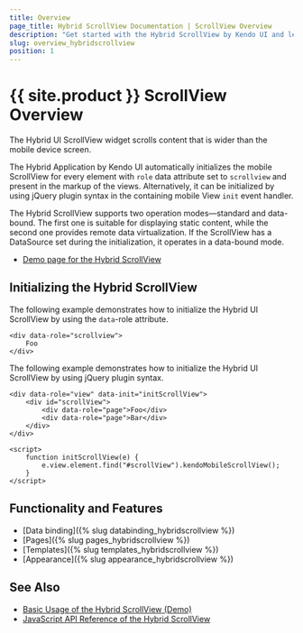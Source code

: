 ```yaml
---
title: Overview
page_title: Hybrid ScrollView Documentation | ScrollView Overview
description: "Get started with the Hybrid ScrollView by Kendo UI and learn how to create, initialize, and enable the widget."
slug: overview_hybridscrollview
position: 1
---
```


# {{ site.product }} ScrollView Overview

The Hybrid UI ScrollView widget scrolls content that is wider than the mobile device screen.

The Hybrid Application by Kendo UI automatically initializes the mobile ScrollView for every element with `role` data attribute set to `scrollview` and present in the markup of the views. Alternatively, it can be initialized by using jQuery plugin syntax in the containing mobile View `init` event handler.

The Hybrid ScrollView supports two operation modes&mdash;standard and data-bound. The first one is suitable for displaying static content, while the second one provides remote data virtualization. If the ScrollView has a DataSource set during the initialization, it operates in a data-bound mode.

* [Demo page for the Hybrid ScrollView](https://demos.telerik.com/kendo-ui/m/index#scrollview/mobile)

## Initializing the Hybrid ScrollView

The following example demonstrates how to initialize the Hybrid UI ScrollView by using the `data`-role attribute.

    <div data-role="scrollview">
        Foo
    </div>

The following example demonstrates how to initialize the Hybrid UI ScrollView by using jQuery plugin syntax.

    <div data-role="view" data-init="initScrollView">
        <div id="scrollView">
            <div data-role="page">Foo</div>
            <div data-role="page">Bar</div>
        </div>
    </div>

    <script>
        function initScrollView(e) {
            e.view.element.find("#scrollView").kendoMobileScrollView();
        }
    </script>

## Functionality and Features

* [Data binding]({% slug databinding_hybridscrollview %})
* [Pages]({% slug pages_hybridscrollview %})
* [Templates]({% slug templates_hybridscrollview %})
* [Appearance]({% slug appearance_hybridscrollview %})

## See Also

* [Basic Usage of the Hybrid ScrollView (Demo)](https://demos.telerik.com/kendo-ui/m/index#mobile-scrollview/mobile)
* [JavaScript API Reference of the Hybrid ScrollView](/api/javascript/mobile/ui/scrollview)
